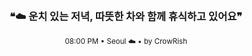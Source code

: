 <div align="center">

<br>

<h3>❝☁️ 운치 있는 저녁, 따뜻한 차와 함께 휴식하고 있어요❞</h3>

<sub>08:00 PM • Seoul ☁️ • by CrowRish</sub>

<br>

</div>